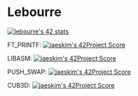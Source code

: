 # Lebourre

[![lebourre's 42 stats](https://badge42.herokuapp.com/api/stats/lebourre?privacyEmail=true)](https://github.com/JaeSeoKim/badge42)

FT_PRINTF:
[![jaeskim's 42Project Score](https://badge42.herokuapp.com/api/project/lebourre/ft_printf)](https://github.com/JaeSeoKim/badge42)

LIBASM:
[![jaeskim's 42Project Score](https://badge42.herokuapp.com/api/project/lebourre/libasm)](https://github.com/JaeSeoKim/badge42)

PUSH_SWAP:
[![jaeskim's 42Project Score](https://badge42.herokuapp.com/api/project/lebourre/push_swap)](https://github.com/JaeSeoKim/badge42)

CUB3D:
[![jaeskim's 42Project Score](https://badge42.herokuapp.com/api/project/lebourre/cub3d)](https://github.com/JaeSeoKim/badge42)
